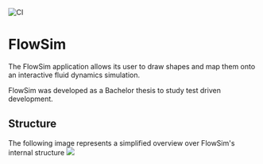 ![CI](<https://github.com/irmb/FlowSim/workflows/Java CI with Maven/badge.svg>)

# FlowSim

The FlowSim application allows its user to draw shapes and map them onto an interactive fluid dynamics simulation.

FlowSim was developed as a Bachelor thesis to study test driven development.



## Structure

The following image represents a simplified overview over FlowSim's internal structure
![][overview]

[overview]: https://github.com/SvenMarcus/FlowSim/blob/master/overview.png

